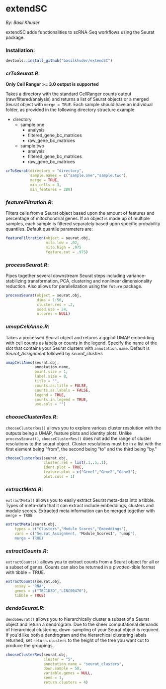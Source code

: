 extendSC
================
*By: Basil Khuder*

extendSC adds functionalities to scRNA-Seq workflows using the Seurat package. 

### Installation:
```r
devtools::install_github("basilkhuder/extendSC")
```

### ***crToSeurat.R***:
**Only Cell Ranger >= 3.0 output is supported**

Takes a directory with the standard CellRanger counts output
(raw/filtered/analysis) and returns a list of Seurat objects or a merged Seurat object with ```merge = TRUE```. Each
sample should have an individual folder, as provided in the following directory structure example:
- directory
    - sample.one
        - analysis
        - filtered_gene_bc_matrices
        - raw_gene_bc_matrices
    - sample.two
         - analysis
         - filtered_gene_bc_matrices
         - raw_gene_bc_matrices
         
``` r
crToSeurat(directory = "directory",
           sample.names = c("sample.one","sample.two"),
           merge = TRUE,
           min_cells = 3,
           min_features = 200)
```

### ***featureFiltration.R***:

Filters cells from a Seurat object based upon the amount of features and percentage of mitochondrial genes. If an object is made up of multiple samples, each sample is filtered separately based upon specific probability quantiles. Default quantile parameters are: 

``` r
featureFiltration(object = seurat.obj, 
                  mito.low = .02,
                  mito.high = .975
                  feature.cut = .975)                      
```
### ***processSeurat.R***:

Pipes together several downstream Seurat steps including variance-stabilizing transformation, PCA, clustering and nonlinear dimensionality reduction. Also allows for parallelization using the ```future``` package.

``` r
processSeurat(object = seurat.obj,
              dims = 1:50,
              cluster.res = .2,
              seed.use = 24,
              n.cores = NULL)               
```

### ***umapCellAnno.R***:

Takes a processed Seurat object and returns a ggplot UMAP embedding with cell counts as labels or counts in the legend. Specify the name of the slot that contains your Seurat clusters with ```annotation.name```. Default is *Seurat_Assignment* followed by *seurat_clusters*

``` r
umapCellAnno(seurat.obj,
             annotation.name,
             point.size = 1,
             label.size = 8,
             title = "",
             counts.as.title = FALSE,
             counts.as.labels = FALSE,
             legend = TRUE,
             counts.in.legend = TRUE,
             use.cols = "")       
```

### ***chooseClusterRes.R***:
```chooseClusterRes()``` allows you to explore various cluster resolution with the outputs being a UMAP, feature plots and identity plots. Unlike ```processSeurat()```, ```chooseClusterRes()``` does not add the range of cluster resolutions to the seurat object.  Cluster resolutions must be in a list with the first element being "from", the second being "to" and the third being "by." 
```r
chooseClusterRes(seurat.obj, 
                 cluster.res = list(.1,.5,.1),
                 ident.plot = TRUE,
                 feature.plot = c("Gene1","Gene2","Gene3"),
                 plot.cols = 1)                           
```

### ***extractMeta.R***:
```extractMeta()``` allows you to easily extract Seurat meta-data into a tibble. Types of meta-data that it can extract include embeddings, clusters and module scores. Extracted meta information can be merged together with ```merge = TRUE```
```r
extractMeta(seurat.obj, 
    types = c("Clusters","Module Scores","Embeddings"), 
    vars = c("Seurat_Assignment, "Module_Scores1", "umap"),
    merge = TRUE)
```

### ***extractCounts.R***:
```extractCounts()``` allows you to extract counts from a Seurat object for all or a subset of genes. Counts can also be returned in a pivotted-tible format with tibble = TRUE. 
```r
extractCounts(seurat.obj, 
    assay = "RNA", 
    genes = c("TBC1D3D","LINC00470"),
    tibble = TRUE) 
```

### ***dendoSeurat.R***:
```dendoSeurat()``` allows you to hierarchically cluster a subset of a Seurat object and return a dendrogram. Due to the sheer computational demands of hierarchical clustering, down-sampling of your Seurat object is required. If you'd like both a dendrogram and the hierarchical clustering labels returned, set ```return.clusters``` to the height of the tree you want cut to produce the groupings. 
```r
chooseClusterRes(seurat.obj, 
                 cluster = "5",
                 annotation.name = "seurat_clusters",
                 down.sample = 50,
                 variable.genes = NULL,
                 seed = 1,
                 return.clusters = 4)                           
```
